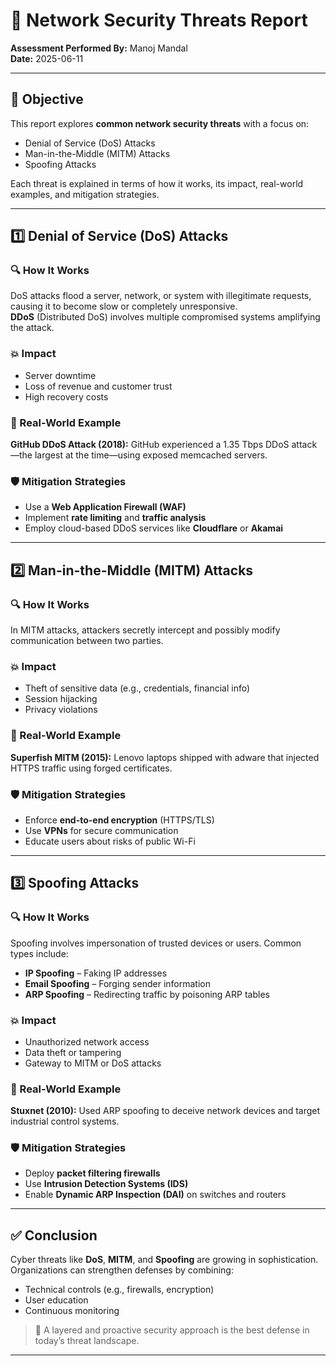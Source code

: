 # 🚨 Network Security Threats Report

**Assessment Performed By:** Manoj Mandal  
**Date:** 2025-06-11

---

## 🎯 Objective

This report explores **common network security threats** with a focus on:

- Denial of Service (DoS) Attacks
- Man-in-the-Middle (MITM) Attacks
- Spoofing Attacks

Each threat is explained in terms of how it works, its impact, real-world examples, and mitigation strategies.

---

## 1️⃣ Denial of Service (DoS) Attacks

### 🔍 How It Works
DoS attacks flood a server, network, or system with illegitimate requests, causing it to become slow or completely unresponsive.  
**DDoS** (Distributed DoS) involves multiple compromised systems amplifying the attack.

### 💥 Impact
- Server downtime  
- Loss of revenue and customer trust  
- High recovery costs  

### 🧠 Real-World Example
**GitHub DDoS Attack (2018):** GitHub experienced a 1.35 Tbps DDoS attack—the largest at the time—using exposed memcached servers.

### 🛡️ Mitigation Strategies
- Use a **Web Application Firewall (WAF)**
- Implement **rate limiting** and **traffic analysis**
- Employ cloud-based DDoS services like **Cloudflare** or **Akamai**

---

## 2️⃣ Man-in-the-Middle (MITM) Attacks

### 🔍 How It Works
In MITM attacks, attackers secretly intercept and possibly modify communication between two parties.

### 💥 Impact
- Theft of sensitive data (e.g., credentials, financial info)  
- Session hijacking  
- Privacy violations  

### 🧠 Real-World Example
**Superfish MITM (2015):** Lenovo laptops shipped with adware that injected HTTPS traffic using forged certificates.

### 🛡️ Mitigation Strategies
- Enforce **end-to-end encryption** (HTTPS/TLS)  
- Use **VPNs** for secure communication  
- Educate users about risks of public Wi-Fi  

---

## 3️⃣ Spoofing Attacks

### 🔍 How It Works
Spoofing involves impersonation of trusted devices or users. Common types include:

- **IP Spoofing** – Faking IP addresses  
- **Email Spoofing** – Forging sender information  
- **ARP Spoofing** – Redirecting traffic by poisoning ARP tables  

### 💥 Impact
- Unauthorized network access  
- Data theft or tampering  
- Gateway to MITM or DoS attacks  

### 🧠 Real-World Example
**Stuxnet (2010):** Used ARP spoofing to deceive network devices and target industrial control systems.

### 🛡️ Mitigation Strategies
- Deploy **packet filtering firewalls**  
- Use **Intrusion Detection Systems (IDS)**  
- Enable **Dynamic ARP Inspection (DAI)** on switches and routers  

---

## ✅ Conclusion

Cyber threats like **DoS**, **MITM**, and **Spoofing** are growing in sophistication.  
Organizations can strengthen defenses by combining:

- Technical controls (e.g., firewalls, encryption)  
- User education  
- Continuous monitoring

> 🔐 A layered and proactive security approach is the best defense in today’s threat landscape.

---
